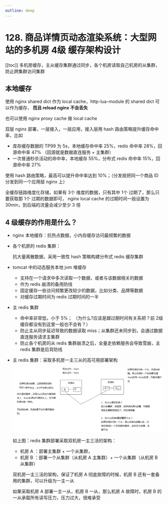 ```yaml
---
outline: deep
---
```

# 128. 商品详情页动态渲染系统：大型网站的多机房 4级 缓存架构设计

[[toc]]
多机房缓存，主从缓存集群通过同步，各个机房读取自己机房的从集群，防止跨集群访问集群

## 本地缓存

使用 nginx shared dict 作为 local cache，http-lua-module 的 shared dict 可以作为缓存，
**而且 reload nginx 不会丢失**

也可以使用 nginx proxy cache 做 local cache

双层 nginx 部署，一层接入，一层应用，接入层用 hash 路由策略提升缓存命中率，比如

- 库存缓存数据的 TP99 为 5s，本地缓存命中率 25%，redis 命中率 28%，回源命中率 47% （回源就是数据直连服务 + 主集群）
- 一次普通秒杀活动的命中率，本地缓存 55%，分布式 redis 命中率 15%，回源命中率 27%

使用 hash 路由策略，最高可以提升命中率达到 10%；（分发层把同一个商品 ID 分发到同一个应用层 nginx 上）

全缓存链路维度化存储，如果有 3个 维度的数据，只有其中 1个 过期了，那么只要获取那 1个 过期的数据即可，
nginx local cache 的过期时间一般设置为 30min，到后端的流量会减少至少 3 倍

## 4 级缓存的作用是什么？

- nginx 本地缓存：抗热点数据，小内存缓存访问最频繁的数据
- 各个机房的 redis 集群：

    抗大量离散数据，采用一致性 hash 策略构建分布式 redis 缓存集群
- tomcat 中的动态服务本地 jvm 堆缓存

  - 支持在一个请求中多次读取一个数据，或者与该数据相关的数据
  - 作为 redis 崩溃的备用防线
  - 固定缓存一些访问频繁更改较少的数据，比如分类、品牌等数据
  - 对缓存过期时间为 redis 过期时间的一半
- 主 redis 集群

  - 命中率非常低，小于 5%； （为什么?应该是跟过期时间有关系把？前 2级 缓存都没有到这里一般也不会有？）
  - 防止主从同步延迟导致的数据读取 miss；从集群还未同步到，会通过数据直连服务请求主集群
  - 防止各个机房的从 redis 集群崩溃之后，全量走依赖服务会导致雪崩，主 redis 集群是后背防线
- 主 redis 集群：采取多机房一主三从的高可用部署架构

  ![](./assets/markdown-img-paste-20190712230951795.png)

  如上图：redis 集群部署采取双机房一主三活的架构：
  - 机房 A ：部署主集群 + 一个从集群，
  - 机房 B ：部署一个从集群（从机房 A 主集群）+ 一个从集群（从机房 B 从集群）

  双机房一主三活的架构，保证了机房 A 彻底故障的时候，机房 B 还有一套备用的集群，可以升级为一主一从

  如果采取机房 A 部署一主一从，机房 B 一从，那么机房 A 故障时，机房 B 的一从承载所有读写压力，压力过大，很难承受
